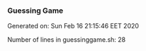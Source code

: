 ### Guessing Game
Generated on: Sun Feb 16 21:15:46 EET 2020

Number of lines in guessinggame.sh: 28

